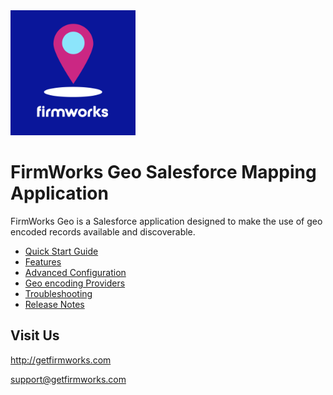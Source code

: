 <img src="images/FirmWorks-Geo-5x5-Blue.png" alt="drawing" height="200"/>

# FirmWorks Geo Salesforce Mapping Application

FirmWorks Geo is a Salesforce application designed to make the use of geo encoded records available and discoverable.

- [Quick Start Guide](quick-start-guide.md)
- [Features](features.md)
- [Advanced Configuration](advanced-config.md)
- [Geo encoding Providers](providers.md)
- [Troubleshooting](troubleshooting.md)
- [Release Notes](release-notes.md)

## Visit Us

http://getfirmworks.com

support@getfirmworks.com

